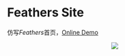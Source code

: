 # Feathers Site

仿写*Feathers*首页，[Online Demo](http://dingdingbai.github.io/feathers-site/)

<p align="center">
  <img src="http://ok7n02kz6.bkt.clouddn.com/FgtNr8RN-hA4TjCYhLI-Cb0VcitV.png" />
</p>
